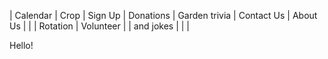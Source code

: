 | Calendar | Crop     |  Sign Up  | Donations | Garden trivia | Contact Us | About Us |
|          | Rotation | Volunteer |           |   and jokes   |            |          |


Hello!
